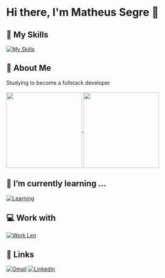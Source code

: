 # Hi there, I'm Matheus Segre 👋

## 🚀 My Skills
[![My Skills](https://skillicons.dev/icons?i=cs,html,css,js)](https://skillicons.dev)

## 📝 About Me
Studying to become a fullstack developer<br/><br/>
<a href="https://github.com/matheussegre/github-readme-stats">
  <img height=200 align="center" src="https://github-readme-stats.vercel.app/api?username=matheussegre&show_icons=true&theme=radical" />
</a>
<a href="https://github.com/matheussegre/convoychat">
  <img height=200 align="center" src="https://github-readme-stats.vercel.app/api/top-langs?username=matheussegre&layout=compact&langs_count=8&card_width=320&theme=radical" />
</a>

## 🌱 I’m currently learning ...
[![Learning](https://skillicons.dev/icons?i=js)](https://skillicons.dev)

## 💻 Work with
[![Work Len](https://skillicons.dev/icons?i=cs)](https://skillicons.dev)

## 🔗 Links
[![Gmail](https://img.shields.io/badge/Gmail-D14836?style=for-the-badge&logo=gmail&logoColor=white)](mailto:matheussegre.soares@gmail.com)
[![Linkedin](https://img.shields.io/badge/LinkedIn-0077B5?style=for-the-badge&logo=linkedin&logoColor=white)](https://www.linkedin.com/in/matheus-segre/)


